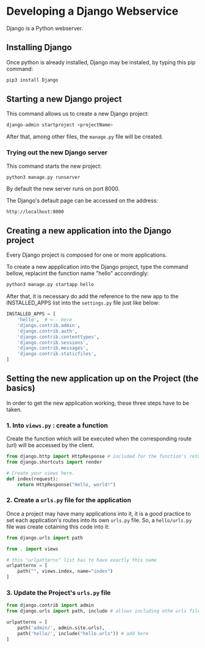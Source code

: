 # Developing a Django Webservice

Django is a Python webserver.

## Installing Django

Once python is already installed, Django may be instaled, by typing this pip command:
```bash
pip3 install Django
```

## Starting a new Django project

This command allows us to create a new Django project:
```bash
django-admin startproject <projectName> 
```

After that, among other files, the ```manage.py``` file will be created.

### Trying out the new Django server

This command starts the new project:
```bash
python3 manage.py runserver
```

By default the new server runs on port 8000.

The Django's default page can be accessed on the address:
```http
http://localhost:8000
```


## Creating a new application into the Django project

Every Django project is composed for one or more applications.

To create a new appplication into the Django project, type the command bellow, replacint the function name "hello" acconrdingly:
```bash
python3 manage.py startapp hello
```

After that, it is necessary do add the reference to the new app to the INSTALLED_APPS list into the ```settings.py``` file just like below:

```python
INSTALLED_APPS = [
    'hello',  # <-- here
    'django.contrib.admin',
    'django.contrib.auth',
    'django.contrib.contenttypes',
    'django.contrib.sessions',
    'django.contrib.messages',
    'django.contrib.staticfiles',
]
```

## Setting the new application up on the Project (the basics)

In order to get the new application working, these three steps have to be taken.

### 1. Into ```views.py``` : create a function

Create the function which will be executed when the corresponding route (url) will be accessed by the client.

```python views.py
from django.http import HttpResponse # included for the function's return
from django.shortcuts import render

# Create your views here.
def index(request):
    return HttpResponse("Hello, world!")
```

### 2. Create a ```urls.py``` file for the application

Once a project may have many applications into it, it is a good practice to set each application's routes into its own ```urls.py``` file. So, a ```hello/urls.py``` file was create cotaining this code into it:

```python hello/urls.py
from django.urls import path

from . import views

# this "urlpatterns" list has to have exactly this name
urlpatterns = [
    path("", views.index, name="index")
]
```

### 3. Update the Project's ```urls.py``` file

```python urls.py
from django.contrib import admin
from django.urls import path, include # allows including othe urls files

urlpatterns = [
    path('admin/', admin.site.urls),
    path('hello/', include("hello.urls")) # add here
]
```
